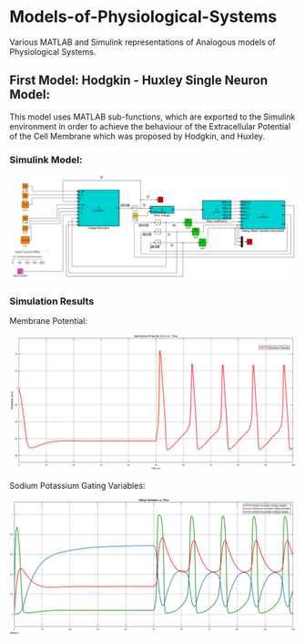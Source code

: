 # Models-of-Physiological-Systems
Various MATLAB and Simulink representations of Analogous models of Physiological Systems.

## First Model: Hodgkin - Huxley Single Neuron Model:

This model uses MATLAB sub-functions, which are exported to the Simulink environment in order to achieve the behaviour of the Extracellular Potential of the Cell Membrane which was proposed by Hodgkin, and Huxley.

### Simulink Model:

![Model Diagram](https://github.com/kucar17/Models-of-Physiological-Systems/blob/main/Hodgkin-Huxley%20Single%20Neuron%20Model/Model.png?raw=true)

### Simulation Results

Membrane Potential:

![Membrane Potential](https://github.com/kucar17/Models-of-Physiological-Systems/blob/main/Hodgkin-Huxley%20Single%20Neuron%20Model/35_18_Potential_without_Noise.png)

Sodium Potassium Gating Variables:

![Membrane Potential](https://github.com/kucar17/Models-of-Physiological-Systems/blob/main/Hodgkin-Huxley%20Single%20Neuron%20Model/Gating_Variables.png)

